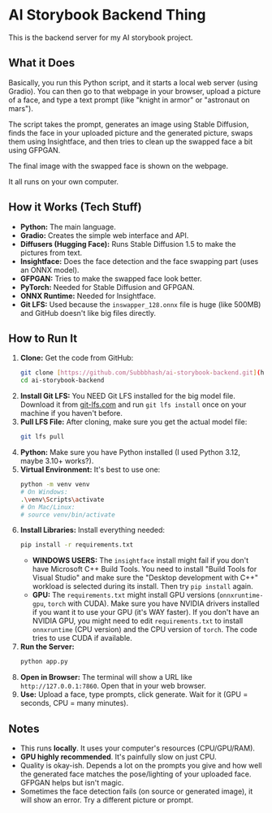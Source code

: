 # AI Storybook Backend Thing

This is the backend server for my AI storybook project.

## What it Does

Basically, you run this Python script, and it starts a local web server (using Gradio). You can then go to that webpage in your browser, upload a picture of a face, and type a text prompt (like "knight in armor" or "astronaut on mars").

The script takes the prompt, generates an image using Stable Diffusion, finds the face in your uploaded picture and the generated picture, swaps them using Insightface, and then tries to clean up the swapped face a bit using GFPGAN.

The final image with the swapped face is shown on the webpage.

It all runs on your own computer.

## How it Works (Tech Stuff)

* **Python:** The main language.
* **Gradio:** Creates the simple web interface and API.
* **Diffusers (Hugging Face):** Runs Stable Diffusion 1.5 to make the pictures from text.
* **Insightface:** Does the face detection and the face swapping part (uses an ONNX model).
* **GFPGAN:** Tries to make the swapped face look better.
* **PyTorch:** Needed for Stable Diffusion and GFPGAN.
* **ONNX Runtime:** Needed for Insightface.
* **Git LFS:** Used because the `inswapper_128.onnx` file is huge (like 500MB) and GitHub doesn't like big files directly.

## How to Run It

1.  **Clone:** Get the code from GitHub:
    ```bash
    git clone [https://github.com/Subbbhash/ai-storybook-backend.git](https://github.com/Subbbhash/ai-storybook-backend.git)
    cd ai-storybook-backend
    ```
2.  **Install Git LFS:** You NEED Git LFS installed for the big model file. Download it from [git-lfs.com](https://git-lfs.com/) and run `git lfs install` once on your machine if you haven't before.
3.  **Pull LFS File:** After cloning, make sure you get the actual model file:
    ```bash
    git lfs pull
    ```
4.  **Python:** Make sure you have Python installed (I used Python 3.12, maybe 3.10+ works?).
5.  **Virtual Environment:** It's best to use one:
    ```bash
    python -m venv venv
    # On Windows:
    .\venv\Scripts\activate
    # On Mac/Linux:
    # source venv/bin/activate 
    ```
6.  **Install Libraries:** Install everything needed:
    ```bash
    pip install -r requirements.txt
    ```
    * **WINDOWS USERS:** The `insightface` install might fail if you don't have Microsoft C++ Build Tools. You need to install "Build Tools for Visual Studio" and make sure the "Desktop development with C++" workload is selected during its install. Then try `pip install` again.
    * **GPU:** The `requirements.txt` might install GPU versions (`onnxruntime-gpu`, `torch` with CUDA). Make sure you have NVIDIA drivers installed if you want it to use your GPU (it's WAY faster). If you don't have an NVIDIA GPU, you might need to edit `requirements.txt` to install `onnxruntime` (CPU version) and the CPU version of `torch`. The code tries to use CUDA if available.
7.  **Run the Server:**
    ```bash
    python app.py
    ```
8.  **Open in Browser:** The terminal will show a URL like `http://127.0.0.1:7860`. Open that in your web browser.
9.  **Use:** Upload a face, type prompts, click generate. Wait for it (GPU = seconds, CPU = many minutes).

## Notes

* This runs **locally**. It uses your computer's resources (CPU/GPU/RAM).
* **GPU highly recommended**. It's painfully slow on just CPU.
* Quality is okay-ish. Depends a lot on the prompts you give and how well the generated face matches the pose/lighting of your uploaded face. GFPGAN helps but isn't magic.
* Sometimes the face detection fails (on source or generated image), it will show an error. Try a different picture or prompt.
